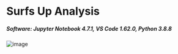 # Surfs Up Analysis
##### Software: Jupyter Notebook 4.7.1, VS Code 1.62.0, Python 3.8.8

![image](https://user-images.githubusercontent.com/67409852/142791969-97f93c9a-3591-42f9-9d12-f9c6858471fe.png)


